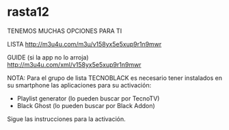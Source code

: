 # rasta12

TENEMOS MUCHAS OPCIONES PARA TI

LISTA
http://m3u4u.com/m3u/v158yx5e5xup9r1n9mwr

GUIDE (si la app no lo arroja) 
http://m3u4u.com/xml/v158yx5e5xup9r1n9mwr

NOTA: Para el grupo de lista TECNOBLACK es necesario tener instalados en su smartphone las aplicaciones para su activación:

* Playlist generator (lo pueden buscar por TecnoTV)
* Black Ghost (lo pueden buscar por Black Addon)

Sigue las instrucciones para la activación.
